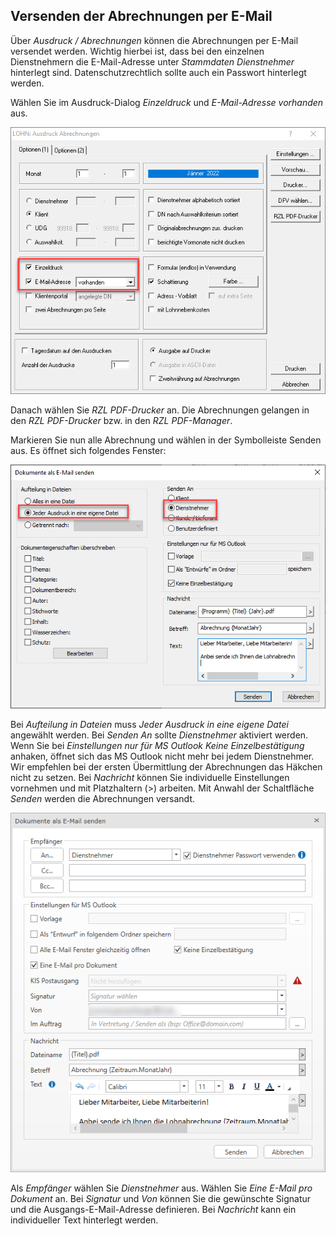 ## Versenden der Abrechnungen per E-Mail

Über *Ausdruck / Abrechnungen* können die Abrechnungen per E-Mail versendet werden. Wichtig hierbei ist, dass bei den einzelnen Dienstnehmern die E-Mail-Adresse unter *Stammdaten Dienstnehmer* hinterlegt sind. Datenschutzrechtlich sollte auch ein Passwort hinterlegt werden.

Wählen Sie im Ausdruck-Dialog *Einzeldruck* und *E-Mail-Adresse vorhanden* aus.

![Image](<img/image222.png>)

Danach wählen Sie *RZL PDF-Drucker* an. Die Abrechnungen gelangen in den *RZL PDF-Drucker* bzw. in den *RZL PDF-Manager*.

Markieren Sie nun alle Abrechnung und wählen in der Symbolleiste Senden aus. Es öffnet sich folgendes Fenster:

![Image](<img/image223.png>)

Bei *Aufteilung in Dateien* muss *Jeder Ausdruck in eine eigene Datei* angewählt werden. Bei *Senden An* sollte *Dienstnehmer* aktiviert werden. Wenn Sie bei *Einstellungen nur für MS Outlook* *Keine Einzelbestätigung* anhaken, öffnet sich das MS Outlook nicht mehr bei jedem Dienstnehmer. Wir empfehlen bei der ersten Übermittlung der Abrechnungen das Häkchen nicht zu setzen. Bei *Nachricht* können Sie individuelle Einstellungen vornehmen und mit Platzhaltern (\>) arbeiten. Mit Anwahl der Schaltfläche *Senden* werden die Abrechnungen versandt.

![Image](<img/image224.png>)

Als *Empfänger* wählen Sie *Dienstnehmer* aus. Wählen Sie *Eine E-Mail pro Dokument* an. Bei *Signatur* und *Von* können Sie die gewünschte Signatur und die Ausgangs-E-Mail-Adresse definieren. Bei *Nachricht* kann ein individueller Text hinterlegt werden.